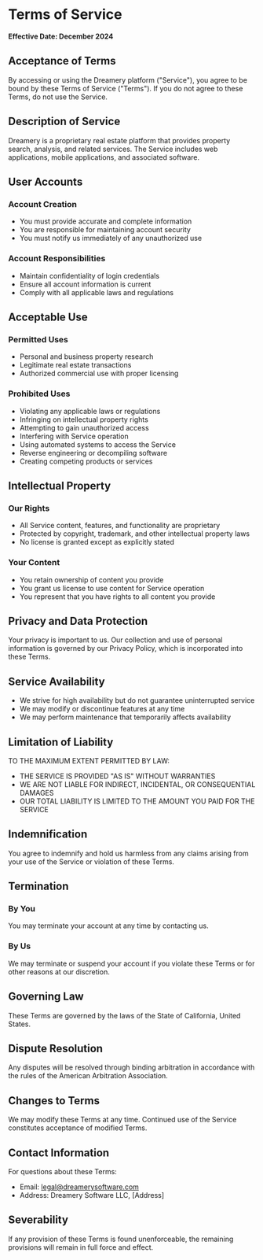 # Terms of Service

**Effective Date: December 2024**

## Acceptance of Terms

By accessing or using the Dreamery platform ("Service"), you agree to be bound by these Terms of Service ("Terms"). If you do not agree to these Terms, do not use the Service.

## Description of Service

Dreamery is a proprietary real estate platform that provides property search, analysis, and related services. The Service includes web applications, mobile applications, and associated software.

## User Accounts

### Account Creation
- You must provide accurate and complete information
- You are responsible for maintaining account security
- You must notify us immediately of any unauthorized use

### Account Responsibilities
- Maintain confidentiality of login credentials
- Ensure all account information is current
- Comply with all applicable laws and regulations

## Acceptable Use

### Permitted Uses
- Personal and business property research
- Legitimate real estate transactions
- Authorized commercial use with proper licensing

### Prohibited Uses
- Violating any applicable laws or regulations
- Infringing on intellectual property rights
- Attempting to gain unauthorized access
- Interfering with Service operation
- Using automated systems to access the Service
- Reverse engineering or decompiling software
- Creating competing products or services

## Intellectual Property

### Our Rights
- All Service content, features, and functionality are proprietary
- Protected by copyright, trademark, and other intellectual property laws
- No license is granted except as explicitly stated

### Your Content
- You retain ownership of content you provide
- You grant us license to use content for Service operation
- You represent that you have rights to all content you provide

## Privacy and Data Protection

Your privacy is important to us. Our collection and use of personal information is governed by our Privacy Policy, which is incorporated into these Terms.

## Service Availability

- We strive for high availability but do not guarantee uninterrupted service
- We may modify or discontinue features at any time
- We may perform maintenance that temporarily affects availability

## Limitation of Liability

TO THE MAXIMUM EXTENT PERMITTED BY LAW:
- THE SERVICE IS PROVIDED "AS IS" WITHOUT WARRANTIES
- WE ARE NOT LIABLE FOR INDIRECT, INCIDENTAL, OR CONSEQUENTIAL DAMAGES
- OUR TOTAL LIABILITY IS LIMITED TO THE AMOUNT YOU PAID FOR THE SERVICE

## Indemnification

You agree to indemnify and hold us harmless from any claims arising from your use of the Service or violation of these Terms.

## Termination

### By You
You may terminate your account at any time by contacting us.

### By Us
We may terminate or suspend your account if you violate these Terms or for other reasons at our discretion.

## Governing Law

These Terms are governed by the laws of the State of California, United States.

## Dispute Resolution

Any disputes will be resolved through binding arbitration in accordance with the rules of the American Arbitration Association.

## Changes to Terms

We may modify these Terms at any time. Continued use of the Service constitutes acceptance of modified Terms.

## Contact Information

For questions about these Terms:
- Email: legal@dreamerysoftware.com
- Address: Dreamery Software LLC, [Address]

## Severability

If any provision of these Terms is found unenforceable, the remaining provisions will remain in full force and effect.
